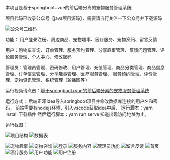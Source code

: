 本项目是基于springboot+vue的前后端分离的宠物服务管理系统

项目代码已收录公众号【java项目源码】，需要请自行关注一下公众号并下载源码

![公众号二维码](./运行截图/wechat.png)

功能：
用户登录注册、周边商品、宠物趣事、医疗服务、宠物资讯、留言反馈

用户：购物车查询、订单管理、服务预约管理、分享趣事管理、反馈问题管理、评论服务管理、个人中心、修改密码

管理员：管理员管理、密码修改、用户管理、充值管理、商品分类管理、商品信息管理、订单信息管理、分享趣事管理、医疗服务管理、
服务预约管理、评价管理、宠物资讯管理、系统管理（轮播图等）

运行视频请点击：[基于springboot+vue的前后端分离的宠物服务管理系统](https://www.bilibili.com/video/BV1k44y1k7RM/)

运行方式：
后端正常idea导入springboot项目并修改数据库连接的用户名和密码，
前端需要有nodejs环境，引入vscode获取idea中后，
运行脚本：yarn install 下载插件
然后运行脚本：yarn run serve  知道出现访问地址为止。

运行截图：

![项目结构](./运行截图/项目结构.png)
![数据表](./运行截图/数据表.png)

![宠物趣事](./运行截图/宠物趣事.png)
![宠物咨询](./运行截图/宠物咨询.png)
![登录](./运行截图/登录.png)
![服务内容](./运行截图/服务内容.png)
![管理员功能](./运行截图/管理员功能.png)
![留言反馈](./运行截图/留言反馈.png)
![首页](./运行截图/首页.png)
![医疗服务](./运行截图/医疗服务.png)
![用户功能](./运行截图/用户功能.png)
![用户注册](./运行截图/用户注册.png)
